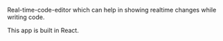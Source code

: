 Real-time-code-editor which can help in showing realtime changes while writing code. 

This app is built in React.
